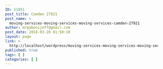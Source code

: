 ```yaml
---
ID: 11851
post_title: Camden 27921
post_name: >
  moving-services-moving-services-moving-services-camden-27921
author: mrgabonijeff@gmail.com
post_date: 2018-03-28 01:50:10
layout: page
link: >
  http://localhost/wordpress/moving-services-moving-services-moving-services-camden-27921/
published: true
tags: [ ]
categories: [ ]
---
```

